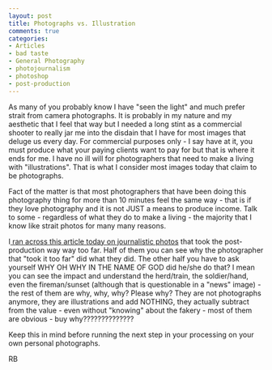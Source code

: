 ```yaml
---
layout: post
title: Photographs vs. Illustration
comments: true
categories:
- Articles
- bad taste
- General Photography
- photojournalism
- photoshop
- post-production
---
```

As many of you probably know I have "seen the light" and much prefer strait from camera photographs. It is probably in my nature and my aesthetic that I feel that way but I needed a long stint as a commercial shooter to really jar me into the disdain that I have for most images that deluge us every day. For commercial purposes only - I say have at it, you must produce what your paying clients want to pay for but that is where it ends for me. I have no ill will for photographers that need to make a living with "illustrations". That is what I consider most images today that claim to be photographs.

Fact of the matter is that most photographers that have been doing this photography thing for more than 10 minutes feel the same way - that is if they love photography and it is not JUST a means to produce income. Talk to some - regardless of what they do to make a living - the majority that I know like strait photos for many many reasons.

I<a href="http://www.10000words.net/2009/05/10-news-photos-that-took-photoshop-too/"> ran across this article today on journalistic photos</a> that took the post-production way way too far. Half of them you can see why the photographer that "took it too far" did what they did. The other half you have to ask yourself WHY OH WHY IN THE NAME OF GOD did he/she do that? I mean you can see the impact and understand the herd/train, the soldier/hand, even the fireman/sunset (although that is questionable in a "news" image) - the rest of them are why, why, why? Please why? They are not photographs anymore, they are illustrations and add NOTHING, they actually subtract from the value - even without "knowing" about the fakery - most of them are obvious - buy why??????????????

Keep this in mind before running the next step in your processing on your own personal photographs.

RB